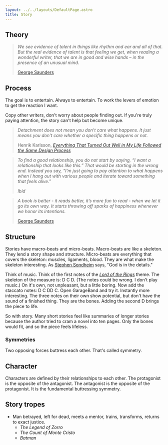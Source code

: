 ```yaml
---
layout: ../../layouts/DefaultPage.astro
title: Story
---
```


## Theory

> *We see evidence of talent in things like rhythm and ear and all of that. But the real evidence of talent is that feeling we get, when reading a wonderful writer, that we are in good and wise hands – in the presence of an unusual mind.*
>
> [George Saunders](https://georgesaunders.substack.com/p/office-hours-f58)

## Process

The goal is to entertain. Always to entertain. To work the levers of emotion to get the reaction I want.

Copy other writers, don't worry about people finding out. If you're truly paying attention, the story can't help but become unique.

> *Detachment does not mean you don’t care what happens. It just means you don’t care whether a specific thing happens or not.*
>
> Henrik Karlsson, [*Everything That Turned Out Well in My Life Followed the Same Design Process*](https://www.henrikkarlsson.xyz/p/unfolding)

> *To find a good relationship, you do not start by saying, “I want a relationship that looks like this.” That would be starting in the wrong end. Instead you say, “I’m just going to pay attention to what happens when I hang out with various people and iterate toward something that feels alive.”*
>
> *Ibid*

> *A book is better - it reads better, it’s more fun to read - when we let it go its own way.  It starts throwing off sparks of happiness whenever we honor its intentions.*
>
> [George Saunders](https://georgesaunders.substack.com/p/a-roadblock-at-a-crucial-point)

## Structure

Stories have macro-beats and micro-beats. Macro-beats are like a skeleton. They lend a story shape and structure. Micro-beats are everything that covers the skeleton: muscles, ligaments, blood. They are what make the skeleton interesting. As [Stephen Sondheim](https://bookshop.org/p/books/finishing-the-hat-collected-lyrics-1954-1981-with-attendant-comments-principles-heresies-grudges-whines-and-anecdotes-stephen-sondheim/6716906?ean=9780679439073) says, "God is in the details."

Think of music. Think of the first notes of the [*Lord of the Rings*](https://youtu.be/ehAgMszCHU4?si=Ycu5h4ksFoU4tBF0) theme. The skeleton of the measure is: D C D. (The notes could be wrong. I don't play music.) On it's own, not unpleasant, but a little boring. Now add the staccato notes: D C DD C. Open GarageBand and try it. Instantly more interesting. The three notes on their own show potential, but don't have the sound of a finished thing. They are the bones. Adding the second D brings the piece to life.

So with story. Many short stories feel like summaries of longer stories because the author tried to cram a novel into ten pages. Only the bones would fit, and so the piece feels lifeless.

### Symmetries

Two opposing forces buttress each other. That's called symmetry.

## Character

Characters are defined by their relationships to each other. The protagonist is the opposite of the antagonist. The antagonist is the opposite of the protagonist. It is the fundamental buttressing symmetry.

## Story tropes

- Man betrayed, left for dead, meets a mentor, trains, transforms, returns to exact justice.
  - *The Legend of Zorro*
  - *The Count of Monte Cristo*
  - *Batman*
